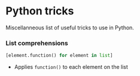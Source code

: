 # Python tricks

Miscellanneous list of useful tricks to use in Python.

### List comprehensions

```python
[element.function() for element in list]
```

- Applies `function()` to each element on the list
